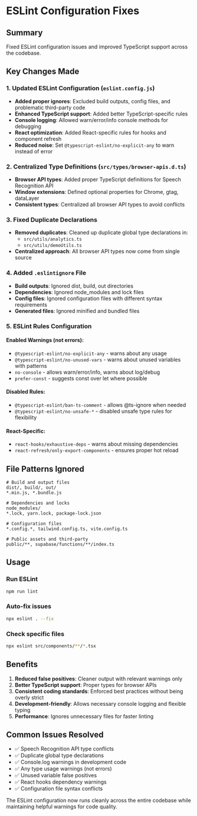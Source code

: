 # ESLint Configuration Fixes

## Summary

Fixed ESLint configuration issues and improved TypeScript support across the codebase.

## Key Changes Made

### 1. Updated ESLint Configuration (`eslint.config.js`)
- **Added proper ignores**: Excluded build outputs, config files, and problematic third-party code
- **Enhanced TypeScript support**: Added better TypeScript-specific rules
- **Console logging**: Allowed warn/error/info console methods for debugging
- **React optimization**: Added React-specific rules for hooks and component refresh
- **Reduced noise**: Set `@typescript-eslint/no-explicit-any` to warn instead of error

### 2. Centralized Type Definitions (`src/types/browser-apis.d.ts`)
- **Browser API types**: Added proper TypeScript definitions for Speech Recognition API
- **Window extensions**: Defined optional properties for Chrome, gtag, dataLayer
- **Consistent types**: Centralized all browser API types to avoid conflicts

### 3. Fixed Duplicate Declarations
- **Removed duplicates**: Cleaned up duplicate global type declarations in:
  - `src/utils/analytics.ts`
  - `src/utils/demoUtils.ts`
- **Centralized approach**: All browser API types now come from single source

### 4. Added `.eslintignore` File
- **Build outputs**: Ignored dist, build, out directories
- **Dependencies**: Ignored node_modules and lock files
- **Config files**: Ignored configuration files with different syntax requirements
- **Generated files**: Ignored minified and bundled files

### 5. ESLint Rules Configuration

#### Enabled Warnings (not errors):
- `@typescript-eslint/no-explicit-any` - warns about any usage
- `@typescript-eslint/no-unused-vars` - warns about unused variables with patterns
- `no-console` - allows warn/error/info, warns about log/debug
- `prefer-const` - suggests const over let where possible

#### Disabled Rules:
- `@typescript-eslint/ban-ts-comment` - allows @ts-ignore when needed
- `@typescript-eslint/no-unsafe-*` - disabled unsafe type rules for flexibility

#### React-Specific:
- `react-hooks/exhaustive-deps` - warns about missing dependencies
- `react-refresh/only-export-components` - ensures proper hot reload

## File Patterns Ignored

```
# Build and output files
dist/, build/, out/
*.min.js, *.bundle.js

# Dependencies and locks
node_modules/
*.lock, yarn.lock, package-lock.json

# Configuration files
*.config.*, tailwind.config.ts, vite.config.ts

# Public assets and third-party
public/**, supabase/functions/**/index.ts
```

## Usage

### Run ESLint
```bash
npm run lint
```

### Auto-fix issues
```bash
npx eslint . --fix
```

### Check specific files
```bash
npx eslint src/components/**/*.tsx
```

## Benefits

1. **Reduced false positives**: Cleaner output with relevant warnings only
2. **Better TypeScript support**: Proper types for browser APIs
3. **Consistent coding standards**: Enforced best practices without being overly strict
4. **Development-friendly**: Allows necessary console logging and flexible typing
5. **Performance**: Ignores unnecessary files for faster linting

## Common Issues Resolved

- ✅ Speech Recognition API type conflicts
- ✅ Duplicate global type declarations  
- ✅ Console.log warnings in development code
- ✅ Any type usage warnings (not errors)
- ✅ Unused variable false positives
- ✅ React hooks dependency warnings
- ✅ Configuration file syntax conflicts

The ESLint configuration now runs cleanly across the entire codebase while maintaining helpful warnings for code quality.